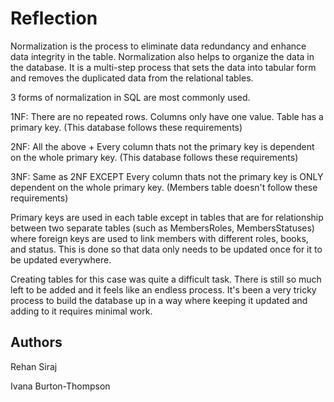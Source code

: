 # Reflection

Normalization is the process to eliminate data redundancy and enhance data integrity in the table. Normalization also helps to organize the data in the database. It is a multi-step process that sets the data into tabular form and removes the duplicated data from the relational tables.

3 forms of normalization in SQL are most commonly used.

1NF:
There are no repeated rows.
Columns only have one value.
Table has a primary key.
(This database follows these requirements)

2NF: 
All the above +
Every column thats not the primary key is dependent on the whole primary key.
(This database follows these requirements)

3NF: 
Same as 2NF EXCEPT
Every column thats not the primary key is ONLY dependent on the whole primary key.
(Members table doesn't follow these requirements)

Primary keys are used in each table except in tables that are for relationship between two separate tables (such as MembersRoles, MembersStatuses) where foreign keys are used to link members with different roles, books, and status. This is done so that data only needs to be updated once for it to be updated everywhere.

Creating tables for this case was quite a difficult task. There is still so much left to be added and it feels like an endless process. It's been a very tricky process to build the database up in a way where keeping it updated and adding to it requires minimal work.

## Authors
Rehan Siraj

Ivana Burton-Thompson
